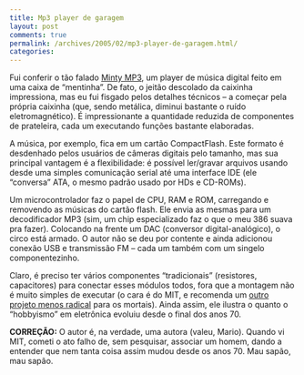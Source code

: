 ```yaml
---
title: Mp3 player de garagem
layout: post
comments: true
permalink: /archives/2005/02/mp3-player-de-garagem.html/
categories:
---
```

Fui conferir o tão falado <a href="http://web.media.mit.edu/~ladyada/make/minty/index.html" >Minty MP3</a>, um player de música digital feito em uma caixa de &#8220;mentinha&#8221;. De fato, o jeitão descolado da caixinha impressiona, mas eu fui fisgado pelos detalhes técnicos &#8211; a começar pela própria caixinha (que, sendo metálica, diminui bastante o ruído eletromagnético). É impressionante a quantidade reduzida de componentes de prateleira, cada um executando funções bastante elaboradas.

A música, por exemplo, fica em um cartão CompactFlash. Este formato é desdenhado pelos usuários de câmeras digitais pelo tamanho, mas sua principal vantagem é a flexibilidade: é possível ler/gravar arquivos usando desde uma simples comunicação serial até uma interface IDE (ele &#8220;conversa&#8221; ATA, o mesmo padrão usado por HDs e CD-ROMs).

Um microcontrolador faz o papel de CPU, RAM e ROM, carregando e removendo as músicas do cartão flash. Ele envia as mesmas para um decodificador MP3 (sim, um chip especializado faz o que o meu 386 suava pra fazer). Colocando na frente um DAC (conversor digital-analógico), o circo está armado. O autor não se deu por contente e ainda adicionou conexão USB e transmissão FM &#8211; cada um também com um singelo componentezinho.

Claro, é preciso ter vários componentes &#8220;tradicionais&#8221; (resistores, capacitores) para conectar esses módulos todos, fora que a montagem não é muito simples de executar (o cara é do MIT, e recomenda um <a href="http://www.walrus.com/~raphael/html/mp3.html" >outro projeto menos radical</a> para os mortais). Ainda assim, ele ilustra o quanto o &#8220;hobbyismo&#8221; em eletrônica evoluiu desde o final dos anos 70.

**CORREÇÃO:** O autor é, na verdade, uma autora (valeu, Mario). Quando vi MIT, cometi o ato falho de, sem pesquisar, associar um homem, dando a entender que nem tanta coisa assim mudou desde os anos 70. Mau sapão, mau sapão.